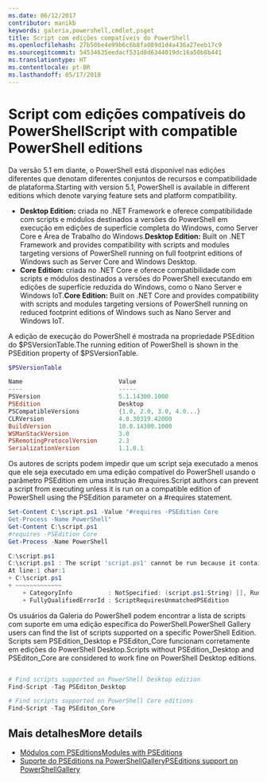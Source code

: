 ```yaml
---
ms.date: 06/12/2017
contributor: manikb
keywords: galeria,powershell,cmdlet,psget
title: Script com edições compatíveis do PowerShell
ms.openlocfilehash: 27b50be4e99b6c6b8fa089d1d4a436a27eeb17c9
ms.sourcegitcommit: 54534635eedacf531d8d6344019dc16a50b8b441
ms.translationtype: HT
ms.contentlocale: pt-BR
ms.lasthandoff: 05/17/2018
---
```

# <a name="script-with-compatible-powershell-editions"></a><span data-ttu-id="512c6-103">Script com edições compatíveis do PowerShell</span><span class="sxs-lookup"><span data-stu-id="512c6-103">Script with compatible PowerShell editions</span></span>

<span data-ttu-id="512c6-104">Da versão 5.1 em diante, o PowerShell está disponível nas edições diferentes que denotam diferentes conjuntos de recursos e compatibilidade de plataforma.</span><span class="sxs-lookup"><span data-stu-id="512c6-104">Starting with version 5.1, PowerShell is available in different editions which denote varying feature sets and platform compatibility.</span></span>

- <span data-ttu-id="512c6-105">**Desktop Edition:** criada no .NET Framework e oferece compatibilidade com scripts e módulos destinados a versões do PowerShell em execução em edições de superfície completa do Windows, como Server Core e Área de Trabalho do Windows.</span><span class="sxs-lookup"><span data-stu-id="512c6-105">**Desktop Edition:** Built on .NET Framework and provides compatibility with scripts and modules targeting versions of PowerShell running on full footprint editions of Windows such as Server Core and Windows Desktop.</span></span>
- <span data-ttu-id="512c6-106">**Core Edition:** criada no .NET Core e oferece compatibilidade com scripts e módulos destinados a versões do PowerShell executando em edições de superfície reduzida do Windows, como o Nano Server e Windows IoT.</span><span class="sxs-lookup"><span data-stu-id="512c6-106">**Core Edition:** Built on .NET Core and provides compatibility with scripts and modules targeting versions of PowerShell running on reduced footprint editions of Windows such as Nano Server and Windows IoT.</span></span>

<span data-ttu-id="512c6-107">A edição de execução do PowerShell é mostrada na propriedade PSEdition do $PSVersionTable.</span><span class="sxs-lookup"><span data-stu-id="512c6-107">The running edition of PowerShell is shown in the PSEdition property of $PSVersionTable.</span></span>

```powershell
$PSVersionTable

Name                           Value
----                           -----
PSVersion                      5.1.14300.1000
PSEdition                      Desktop
PSCompatibleVersions           {1.0, 2.0, 3.0, 4.0...}
CLRVersion                     4.0.30319.42000
BuildVersion                   10.0.14300.1000
WSManStackVersion              3.0
PSRemotingProtocolVersion      2.3
SerializationVersion           1.1.0.1
```

<span data-ttu-id="512c6-108">Os autores de scripts podem impedir que um script seja executado a menos que ele seja executado em uma edição compatível do PowerShell usando o parâmetro PSEdition em uma instrução #requires.</span><span class="sxs-lookup"><span data-stu-id="512c6-108">Script authors can prevent a script from executing unless it is run on a compatible edition of PowerShell using the PSEdition parameter on a #requires statement.</span></span>

```powershell
Set-Content C:\script.ps1 -Value "#requires -PSEdition Core
Get-Process -Name PowerShell"
Get-Content C:\script.ps1
#requires -PSEdition Core
Get-Process -Name PowerShell

C:\script.ps1
C:\script.ps1 : The script 'script.ps1' cannot be run because it contained a "#requires" statement for PowerShell Core edition. The edition of PowerShell that is required by the script does not match the currently running PowerShell Desktop edition.
At line:1 char:1
+ C:\script.ps1
+ ~~~~~~~~~~~~~
    + CategoryInfo          : NotSpecified: (script.ps1:String) [], RuntimeException
    + FullyQualifiedErrorId : ScriptRequiresUnmatchedPSEdition
```

<span data-ttu-id="512c6-109">Os usuários da Galeria do PowerShell podem encontrar a lista de scripts com suporte em uma edição específica do PowerShell.</span><span class="sxs-lookup"><span data-stu-id="512c6-109">PowerShell Gallery users can find the list of scripts supported on a specific PowerShell Edition.</span></span>
<span data-ttu-id="512c6-110">Scripts sem PSEdition_Desktop e PSEditon_Core funcionam corretamente em edições do PowerShell Desktop.</span><span class="sxs-lookup"><span data-stu-id="512c6-110">Scripts without PSEdition_Desktop and PSEditon_Core are considered to work fine on PowerShell Desktop editions.</span></span>

```powershell

# Find scripts supported on PowerShell Desktop edition
Find-Script -Tag PSEditon_Desktop

# Find scripts supported on PowerShell Core editions
Find-Script -Tag PSEditon_Core

```

## <a name="more-details"></a><span data-ttu-id="512c6-111">Mais detalhes</span><span class="sxs-lookup"><span data-stu-id="512c6-111">More details</span></span>

- [<span data-ttu-id="512c6-112">Módulos com PSEditions</span><span class="sxs-lookup"><span data-stu-id="512c6-112">Modules with PSEditions</span></span>](module-psedition-support.md)
- [<span data-ttu-id="512c6-113">Suporte do PSEditions na PowerShellGallery</span><span class="sxs-lookup"><span data-stu-id="512c6-113">PSEditions support on PowerShellGallery</span></span>](../how-to/finding-items/searching-by-psedition.md)
